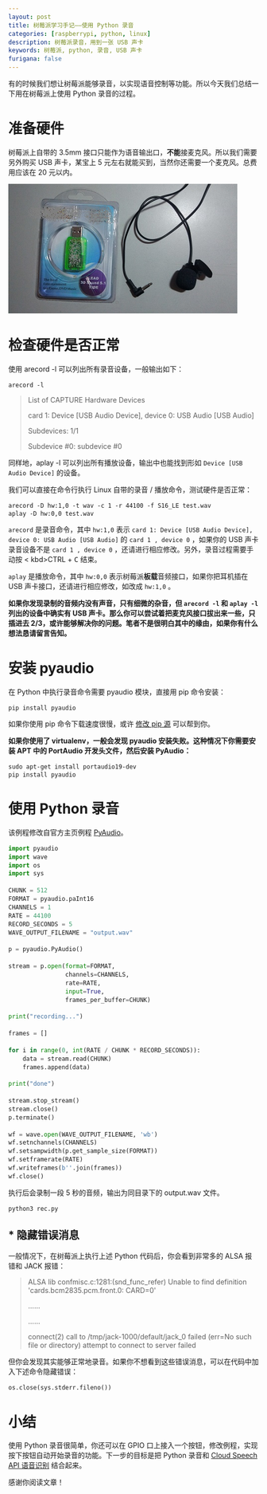 ```yaml
---
layout: post
title: 树莓派学习手记——使用 Python 录音
categories: [raspberrypi, python, linux]
description: 树莓派录音，用到一张 USB 声卡
keywords: 树莓派, python, 录音, USB 声卡
furigana: false
---
```

有的时候我们想让树莓派能够录音，以实现语音控制等功能。所以今天我们总结一下用在树莓派上使用 Python 录音的过程。

# 准备硬件

树莓派上自带的 3.5mm 接口只能作为语音输出口，**不能**接麦克风。所以我们需要另外购买 USB 声卡，某宝上 5 元左右就能买到，当然你还需要一个麦克风。总费用应该在 20 元以内。

![](/assets/images/2020-07-06-19-45-13.png)

# 检查硬件是否正常

使用 arecord -l 可以列出所有录音设备，一般输出如下：

``` shell
arecord -l
```

> List of CAPTURE Hardware Devices
>
> card 1: Device [USB Audio Device], device 0: USB Audio [USB Audio]
>
> Subdevices: 1/1
>
> Subdevice #0: subdevice #0

同样地，aplay -l 可以列出所有播放设备，输出中也能找到形如 `Device [USB Audio Device]` 的设备。

我们可以直接在命令行执行 Linux 自带的录音 / 播放命令，测试硬件是否正常：

``` nohighlight
arecord -D hw:1,0 -t wav -c 1 -r 44100 -f S16_LE test.wav
aplay -D hw:0,0 test.wav
```

`arecord` 是录音命令，其中 `hw:1,0` 表示 `card 1: Device [USB Audio Device], device 0: USB Audio [USB Audio]` 的 `card 1 , device 0` ，如果你的 USB 声卡录音设备不是 `card 1 , device 0` ，还请进行相应修改。另外，录音过程需要手动按 < kbd>CTRL</kbd> + <kbd>C</kbd > 结束。

`aplay` 是播放命令，其中 `hw:0,0` 表示树莓派**板载**音频接口，如果你把耳机插在 USB 声卡接口，还请进行相应修改，如改成 `hw:1,0` 。

**如果你发现录制的音频内没有声音，只有细微的杂音，但 `arecord -l` 和 `aplay -l` 列出的设备中确实有 USB 声卡。那么你可以尝试着把麦克风接口拔出来一些，只插进去 2/3，或许能够解决你的问题。笔者不是很明白其中的缘由，如果你有什么想法恳请留言告知。**

# 安装 pyaudio

在 Python 中执行录音命令需要 pyaudio 模块，直接用 pip 命令安装：

``` shell
pip install pyaudio
```

如果你使用 pip 命令下载速度很慢，或许 [修改 pip 源](https://0qinghao.github.io/inforest/2018/03/16/config-pip-source/) 可以帮到你。

**如果你使用了 virtualenv，一般会发现 pyaudio 安装失败。这种情况下你需要安装 APT 中的 PortAudio 开发头文件，然后安装 PyAudio：**

``` 
sudo apt-get install portaudio19-dev
pip install pyaudio
```

# 使用 Python 录音

该例程修改自官方主页例程 [PyAudio](http://people.csail.mit.edu/hubert/pyaudio/)。

``` python
import pyaudio
import wave
import os
import sys

CHUNK = 512
FORMAT = pyaudio.paInt16
CHANNELS = 1
RATE = 44100
RECORD_SECONDS = 5
WAVE_OUTPUT_FILENAME = "output.wav"

p = pyaudio.PyAudio()

stream = p.open(format=FORMAT,
                channels=CHANNELS,
                rate=RATE,
                input=True,
                frames_per_buffer=CHUNK)

print("recording...")

frames = []

for i in range(0, int(RATE / CHUNK * RECORD_SECONDS)):
    data = stream.read(CHUNK)
    frames.append(data)

print("done")

stream.stop_stream()
stream.close()
p.terminate()

wf = wave.open(WAVE_OUTPUT_FILENAME, 'wb')
wf.setnchannels(CHANNELS)
wf.setsampwidth(p.get_sample_size(FORMAT))
wf.setframerate(RATE)
wf.writeframes(b''.join(frames))
wf.close()
```

执行后会录制一段 5 秒的音频，输出为同目录下的 output.wav 文件。

``` shell
python3 rec.py
```

## * 隐藏错误消息

一般情况下，在树莓派上执行上述 Python 代码后，你会看到非常多的 ALSA 报错和 JACK 报错：

> ALSA lib confmisc.c:1281:(snd_func_refer) Unable to find definition 'cards.bcm2835.pcm.front.0: CARD=0'
>
> ......
>
> ......
>
> connect(2) call to /tmp/jack-1000/default/jack_0 failed (err=No such file or directory)
> attempt to connect to server failed

但你会发现其实能够正常地录音。如果你不想看到这些错误消息，可以在代码中加入下述命令隐藏错误：

``` python
os.close(sys.stderr.fileno())
```

# 小结

使用 Python 录音很简单，你还可以在 GPIO 口上接入一个按钮，修改例程，实现按下按钮自动开始录音的功能。下一步的目标是把 Python 录音和 [Cloud Speech API 语音识别](https://0qinghao.github.io/inforest/2018/03/08/google-cloud-speech-api-voice2text-python-another-way/) 结合起来。

感谢你阅读文章！
